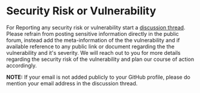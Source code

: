 # Security Risk or Vulnerability

For Reporting any security risk or vulnerability start a [discussion thread](https://github.com/scorchjs/scorchjs/discussions). Please refrain from posting sensitive information directly in the public forum, instead add the meta-information of the the vulnerability and if available reference to any public link or document regarding the the vulnerability and it's severity. We will reach out to you for more details regarding the security risk of the vulnerability and plan our course of action accordingly.

**NOTE:** If your email is not added publicly to your GitHub profile, please do mention your email address in the discussion thread.
